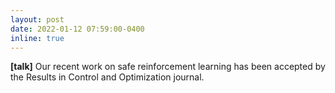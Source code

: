 ```yaml
---
layout: post
date: 2022-01-12 07:59:00-0400
inline: true
---
```


**[talk]** Our recent work on safe reinforcement learning has been accepted by the Results in Control and Optimization journal. 
